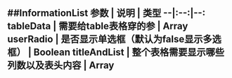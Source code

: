 ##InformationList
参数 | 说明 | 类型
--|:--:|--:
tableData | 需要给table表格穿的参 | Array<Object>
userRadio | 是否显示单选框（默认为false显示多选框） | Boolean
titleAndList | 整个表格需要显示哪些列数以及表头内容 | Array<Object>
size|每页显示页数(不传默认每页10条)|Bumber
total|总页数|Number
onInfinite | 组件方法（点击分页按钮的回调） | 回调函数为当前页码
---
获取选中的单选框内容this.$refs.informationList.radioInfomation      //Object
获取选中的多选框内容this.$refs.informationList.multipleSelection    //Array
``` javascript
 <InformationList v-show="a" ref="informationList" :total='total' :tableData="tableData" :titleAndList='titleAndList' @onInfinite='onInfinite>
      </InformationList>
      titleAndList=[
      {width:'120',lable:'xiaoming',prop:'dates'},
      {width:'120',lable:'dfasd',prop:'name',sortable:true}, //sortable是否需要排序，默认为false
      {width:'400',lable:'asdas',prop:'address',showoverflowtooltip:true}]  //showoverflowtooltip超出行是否缩略显示（默认为false）
    tableData=[{
        dates: '2016-05-03',
        name: '王小虎',
        address: '上海市普陀区金沙江路 1518 弄'
      }, {
        dates: '2016-05-02',
        name: '王小虎',
        address: '上海市普陀区金沙江路 1518 弄'
      }]
    total=20
    onInfinite(val: number=1){
      this.total=20
    }
```


